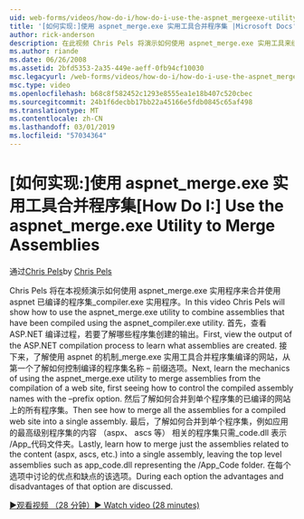 ```yaml
---
uid: web-forms/videos/how-do-i/how-do-i-use-the-aspnet_mergeexe-utility-to-merge-assemblies
title: '[如何实现:]使用 aspnet_merge.exe 实用工具合并程序集 |Microsoft Docs'
author: rick-anderson
description: 在此视频 Chris Pels 将演示如何使用 aspnet_merge.exe 实用工具来组合使用 aspnet_compiler.exe 实用工具已编译的程序集...
ms.author: riande
ms.date: 06/26/2008
ms.assetid: 2bfd5353-2a35-449e-aeff-0fb94cf10030
msc.legacyurl: /web-forms/videos/how-do-i/how-do-i-use-the-aspnet_mergeexe-utility-to-merge-assemblies
msc.type: video
ms.openlocfilehash: b68c8f582452c1293e8555ea1e18b407c520cbec
ms.sourcegitcommit: 24b1f6decbb17bb22a45166e5fdb0845c65af498
ms.translationtype: MT
ms.contentlocale: zh-CN
ms.lasthandoff: 03/01/2019
ms.locfileid: "57034364"
---
```

<a name="how-do-i-use-the-aspnetmergeexe-utility-to-merge-assemblies"></a><span data-ttu-id="db18d-103">[如何实现:]使用 aspnet_merge.exe 实用工具合并程序集</span><span class="sxs-lookup"><span data-stu-id="db18d-103">[How Do I:] Use the aspnet_merge.exe Utility to Merge Assemblies</span></span>
====================
<span data-ttu-id="db18d-104">通过[Chris Pels](https://twitter.com/chrispels)</span><span class="sxs-lookup"><span data-stu-id="db18d-104">by [Chris Pels](https://twitter.com/chrispels)</span></span>

<span data-ttu-id="db18d-105">Chris Pels 将在本视频演示如何使用 aspnet\_merge.exe 实用程序来合并使用 aspnet 已编译的程序集\_compiler.exe 实用程序。</span><span class="sxs-lookup"><span data-stu-id="db18d-105">In this video Chris Pels will show how to use the aspnet\_merge.exe utility to combine assemblies that have been compiled using the aspnet\_compiler.exe utility.</span></span> <span data-ttu-id="db18d-106">首先，查看 ASP.NET 编译过程，若要了解哪些程序集创建的输出。</span><span class="sxs-lookup"><span data-stu-id="db18d-106">First, view the output of the ASP.NET compilation process to learn what assemblies are created.</span></span> <span data-ttu-id="db18d-107">接下来，了解使用 aspnet 的机制\_merge.exe 实用工具合并程序集编译的网站，从第一个了解如何控制编译的程序集名称 – 前缀选项。</span><span class="sxs-lookup"><span data-stu-id="db18d-107">Next, learn the mechanics of using the aspnet\_merge.exe utility to merge assemblies from the compilation of a web site, first seeing how to control the compiled assembly names with the –prefix option.</span></span> <span data-ttu-id="db18d-108">然后了解如何合并到单个程序集的已编译的网站上的所有程序集。</span><span class="sxs-lookup"><span data-stu-id="db18d-108">Then see how to merge all the assemblies for a compiled web site into a single assembly.</span></span> <span data-ttu-id="db18d-109">最后，了解如何合并到单个程序集，例如应用的最高级别程序集的内容 （aspx、 ascs 等） 相关的程序集只需\_code.dll 表示 /App\_代码文件夹。</span><span class="sxs-lookup"><span data-stu-id="db18d-109">Lastly, learn how to merge just the assemblies related to the content (aspx, ascs, etc.) into a single assembly, leaving the top level assemblies such as app\_code.dll representing the /App\_Code folder.</span></span> <span data-ttu-id="db18d-110">在每个选项中讨论的优点和缺点的该选项。</span><span class="sxs-lookup"><span data-stu-id="db18d-110">During each option the advantages and disadvantages of that option are discussed.</span></span>

[<span data-ttu-id="db18d-111">&#9654;观看视频 （28 分钟）</span><span class="sxs-lookup"><span data-stu-id="db18d-111">&#9654; Watch video (28 minutes)</span></span>](https://channel9.msdn.com/Blogs/ASP-NET-Site-Videos/how-do-i-use-the-aspnet_mergeexe-utility-to-merge-assemblies)
